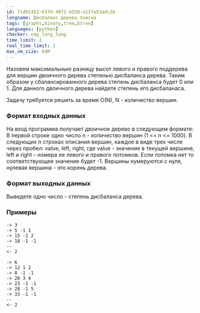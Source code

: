 ```yaml
---
id: 71d01452-637d-4971-b550-e21fa53adc3b
longname: Дисбаланс дерева поиска
tags: [graphs,binary,tree,btree]
languages: [python]
checker: cmp_long_long
time_limit: 1
real_time_limit: 1
max_vm_size: 64M
---
```


Назовем максимальныю разницу высот левого и правого поддерева для вершин двоичного дерева степенью дисбаланса дерева. Таким образом у сбалансированного дерева степень дисбаланса будет 0 или 1. Для данного двоичного дерева найдете степень его дисбаланаса.

Задачу требуется решить за время O(N), N - количество вершин.

### Формат входных данных

На вход программа получает двоичное дерево в следующем формате:
В первой строке одно число n - количество вершин (1 <= n <= 1000). В следующих n строках описания вершин, каждое в виде трех числе через пробел: value, left, right, где value - значение в текущей вершине, left и right - номера ее левого и правого потомков. Если потомка нет то соответствующее значение будет -1. Вершины нумеруются с нуля, нулевая вершина - это корень дерева.

### Формат выходных данных

Выведете одно число - степень дисбаланса дерева.

### Примеры

```
-> 3
-> 5 -1 1
-> 15 -1 2
-> 18 -1 -1
--
<- 2
```

```
-> 6
-> 12 1 2
-> 8 -1 -1
-> 26 3 4
-> 23 -1 -1
-> 28 -1 5
-> 33 -1 -1
--
<- 2
```
